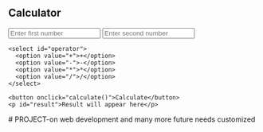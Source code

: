 <!DOCTYPE html>
<html lang="en">
<head>
  <meta charset="UTF-8">
  <meta name="viewport" content="width=device-width, initial-scale=1.0">
  <title>Simple Calculator</title>
  <link rel="stylesheet" href="style.css">
</head>
<body>
  <div class="calculator">
    <h2>Calculator</h2>
    <input type="number" id="num1" placeholder="Enter first number">
    <input type="number" id="num2" placeholder="Enter second number">

    <select id="operator">
      <option value="+">+</option>
      <option value="-">-</option>
      <option value="*">*</option>
      <option value="/">/</option>
    </select>

    <button onclick="calculate()">Calculate</button>
    <p id="result">Result will appear here</p>
  </div>

  <script src="script.js"></script>
</body>
</html>  # PROJECT-on web development and many more future needs customized 